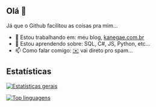 ## Olá 👋

Já que o Github facilitou as coisas pra mim...

- 🔭 Estou trabalhando em: meu blog, [kanegae.com.br](https://kanegae.com.br)
- 🌱 Estou aprendendo sobre: SQL, C#, JS, Python, etc...
- 📫 Como falar comigo: [✉️](mailto:yurikanegae@gmail.com) vai direto pro spam...

## Estatísticas
[![Estatísticas gerais](https://github-readme-stats.vercel.app/api?username=yurikanegae&show_icons=true&theme=synthwave)](https://github.com/anuraghazra/github-readme-stats)

[![Top linguagens](https://github-readme-stats.vercel.app/api/top-langs/?username=yurikanegae&theme=synthwave)](https://github.com/anuraghazra/github-readme-stats)
